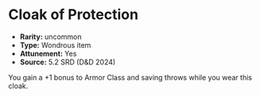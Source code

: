 
# Cloak of Protection

* **Rarity:** uncommon
* **Type:** Wondrous item
* **Attunement:** Yes
* **Source:** 5.2 SRD (D&D 2024)


You gain a +1 bonus to Armor Class and saving throws while you wear this cloak.
